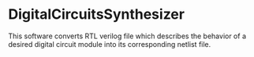 # DigitalCircuitsSynthesizer
This software converts RTL verilog file which describes the behavior of a desired digital circuit module into its corresponding netlist file.
